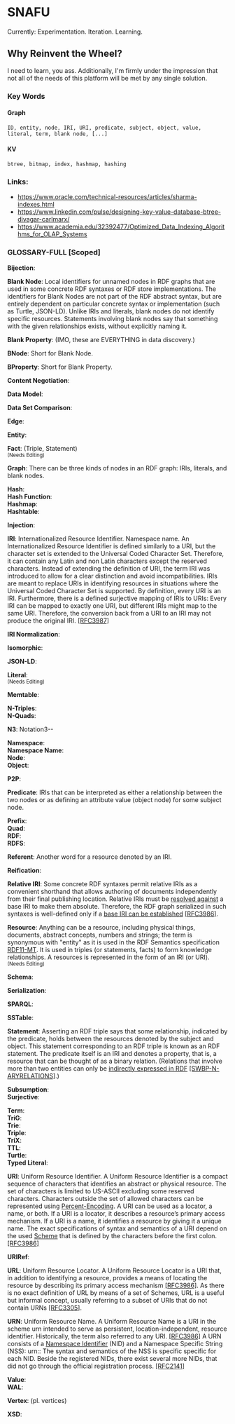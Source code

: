 # SNAFU
Currently: Experimentation. Iteration. Learning.  

## Why Reinvent the Wheel? 
I need to learn, you ass. Additionally, I'm firmly under the impression that not all of the needs of this platform will be met by any single solution. 

### Key Words
#### Graph  
    ID, entity, node, IRI, URI, predicate, subject, object, value, literal, term, blank node, [...]
#### KV  
    btree, bitmap, index, hashmap, hashing

### Links:
- https://www.oracle.com/technical-resources/articles/sharma-indexes.html
- https://www.linkedin.com/pulse/designing-key-value-database-btree-divagar-carlmarx/
- https://www.academia.edu/32392477/Optimized_Data_Indexing_Algorithms_for_OLAP_Systems

### GLOSSARY-FULL [Scoped]  
**Bijection**:  

**Blank Node**: Local identifiers for unnamed nodes in RDF graphs that are used in some concrete RDF syntaxes or RDF store implementations. The identifiers for Blank Nodes are not part of the RDF abstract syntax, but are entirely dependent on particular concrete syntax or implementation (such as Turtle, JSON-LD). Unlike IRIs and literals, blank nodes do not identify specific resources. Statements involving blank nodes say that something with the given relationships exists, without explicitly naming it.  

**Blank Property**: (IMO, these are EVERYTHING in data discovery.)  

**BNode**: Short for Blank Node.  

**BProperty**: Short for Blank Property.  

**Content Negotiation**:  

**Data Model**:  

**Data Set Comparison**:  

**Edge**:  

**Entity**:  

**Fact**: (Triple, Statement)  
<sub>(Needs Editing)</sub>

**Graph**: There can be three kinds of nodes in an RDF graph: IRIs, literals, and blank nodes.  

**Hash**:  
**Hash Function**:  
**Hashmap**:  
**Hashtable**:  

**Injection**:  

**IRI**: Internationalized Resource Identifier. Namespace name. An Internationalized Resource Identifier is defined similarly to a URI, but the character set is extended to the Universal Coded Character Set. Therefore, it can contain any Latin and non Latin characters except the reserved characters. Instead of extending the definition of URI, the term IRI was introduced to allow for a clear distinction and avoid incompatibilities. IRIs are meant to replace URIs in identifying resources in situations where the Universal Coded Character Set is supported. By definition, every URI is an IRI. Furthermore, there is a defined surjective mapping of IRIs to URIs: Every IRI can be mapped to exactly one URI, but different IRIs might map to the same URI. Therefore, the conversion back from a URI to an IRI may not produce the original IRI. [[RFC3987]](https://fusion.cs.uni-jena.de/fusion/2016/11/18/iri-uri-url-urn-and-their-differences/#bib-RFC3987)  

**IRI Normalization**:  

**Isomorphic**:  

**JSON-LD**:  

**Literal**:  
<sub>(Needs Editing)</sub>  

**Memtable**:  

**N-Triples**:  
**N-Quads**:  

**N3**: Notation3--  

**Namespace**:  
**Namespace Name**:  
**Node**:  
**Object**:  

**P2P**:  

**Predicate**: IRIs that can be interpreted as either a relationship between the two nodes or as defining an attribute value (object node) for some subject node.  

**Prefix**:  
**Quad**:  
**RDF**:  
**RDFS**:  

**Referent**: Another word for a resource denoted by an IRI.  

**Reification**:  

**Relative IRI**: Some concrete RDF syntaxes permit relative IRIs as a convenient shorthand that allows authoring of documents independently from their final publishing location. Relative IRIs must be [resolved against](http://tools.ietf.org/html/rfc3986#section-5.2) a base IRI to make them absolute. Therefore, the RDF graph serialized in such syntaxes is well-defined only if a [base IRI can be established](http://tools.ietf.org/html/rfc3986#section-5.1) [[RFC3986]](https://www.w3.org/TR/rdf11-concepts/#bib-RFC3986).   

**Resource**: Anything can be a resource, including physical things, documents, abstract concepts, numbers and strings; the term is synonymous with "entity" as it is used in the RDF Semantics specification [RDF11-MT](https://www.w3.org/TR/rdf11-concepts/#bib-RDF11-MT). It is used in triples (or statements, facts) to form knowledge relationships. A resources is represented in the form of an IRI (or URI).  
<sub>(Needs Editing)</sub>  

**Schema**:  

**Serialization**:  

**SPARQL**:  

**SSTable**:  

**Statement**: Asserting an RDF triple says that some relationship, indicated by the predicate, holds between the resources denoted by the subject and object. This statement corresponding to an RDF triple is known as an RDF statement. The predicate itself is an IRI and denotes a property, that is, a resource that can be thought of as a binary relation. (Relations that involve more than two entities can only be [indirectly expressed in RDF](http://www.w3.org/TR/swbp-n-aryRelations/) [[SWBP-N-ARYRELATIONS]](https://www.w3.org/TR/rdf11-concepts/#bib-SWBP-N-ARYRELATIONS).)  

**Subsumption**:  
**Surjective**:  

**Term**:  
**TriG**:  
**Trie**:  
**Triple**:  
**TriX**:  
**TTL**:  
**Turtle**:  
**Typed Literal**:  

**URI**: Uniform Resource Identifier. A Uniform Resource Identifier is a compact sequence of characters that identifies an abstract or physical resource. The set of characters is limited to US-ASCII excluding some reserved characters. Characters outside the set of allowed characters can be represented using [Percent-Encoding](https://tools.ietf.org/html/rfc3986#section-2.1). A URI can be used as a locator, a name, or both. If a URI is a locator, it describes a resource’s primary access mechanism. If a URI is a name, it identifies a resource by giving it a unique name. The exact specifications of syntax and semantics of a URI depend on the used [Scheme](http://www.iana.org/assignments/uri-schemes/uri-schemes.xhtml) that is defined by the characters before the first colon. [[RFC3986]](https://fusion.cs.uni-jena.de/fusion/2016/11/18/iri-uri-url-urn-and-their-differences/#bib-RFC3986) 

**URIRef**:  

**URL**: Uniform Resource Locator. A Uniform Resource Locator is a URI that, in addition to identifying a resource, provides a means of locating the resource by describing its primary access mechanism [[RFC3986]](https://fusion.cs.uni-jena.de/fusion/2016/11/18/iri-uri-url-urn-and-their-differences/#bib-RFC3986). As there is no exact definition of URL by means of a set of Schemes, URL is a useful but informal concept, usually referring to a subset of URIs that do not contain URNs [[RFC3305]](https://fusion.cs.uni-jena.de/fusion/2016/11/18/iri-uri-url-urn-and-their-differences/#bib-RFC3305).  

**URN**: Uniform Resource Name. A Uniform Resource Name is a URI in the scheme urn intended to serve as persistent, location-independent, resource identifier. Historically, the term also referred to any URI. [[RFC3986]](https://fusion.cs.uni-jena.de/fusion/2016/11/18/iri-uri-url-urn-and-their-differences/#bib-RFC3986) A URN consists of a [Namespace Identifier](http://www.iana.org/assignments/urn-namespaces/urn-namespaces.xhtml) (NID) and a Namespace Specific String (NSS): urn:<NID>:<NSS> The syntax and semantics of the NSS is specific specific for each NID. Beside the registered NIDs, there exist several more NIDs, that did not go through the official registration process. [[RFC2141]](https://fusion.cs.uni-jena.de/fusion/2016/11/18/iri-uri-url-urn-and-their-differences/#bib-RFC2141)  

**Value**:  
**WAL**:  

**Vertex**: (pl. vertices)  

**XSD**:  
